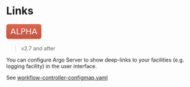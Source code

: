 # Links

![alpha](assets/alpha.svg)

> v2.7 and after

You can configure Argo Server to show deep-links to your facilities (e.g. logging facility) in the user interface.

See [workflow-controller-configmap.yaml](workflow-controller-configmap.yaml) 

